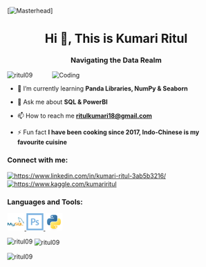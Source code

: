 [![Masterhead](https://i.pinimg.com/originals/19/6a/d9/196ad9d3122098b297d7b99ce9ff209f.gif)]
<h1 align="center">Hi 👋, This is Kumari Ritul</h1>
<h3 align="center">Navigating the Data Realm</h3>
<img align="right" alt="Coding" width="400" src="https://i.pinimg.com/originals/b5/43/44/b5434468a9f8a1fac71b1cf8d5502320.gif">

<p align="left"> <img src="https://komarev.com/ghpvc/?username=ritul09&label=Profile%20views&color=0e75b6&style=flat" alt="ritul09" /> </p>

- 🌱 I’m currently learning **Panda Libraries, NumPy & Seaborn**

- 💬 Ask me about **SQL & PowerBI**

- 📫 How to reach me **ritulkumari18@gmail.com**

- ⚡ Fun fact **I have been cooking since 2017, Indo-Chinese is my favourite cuisine**

<h3 align="left">Connect with me:</h3>
<p align="left">
<a href="https://linkedin.com/in/https://www.linkedin.com/in/kumari-ritul-3ab5b3216/" target="blank"><img align="center" src="https://raw.githubusercontent.com/rahuldkjain/github-profile-readme-generator/master/src/images/icons/Social/linked-in-alt.svg" alt="https://www.linkedin.com/in/kumari-ritul-3ab5b3216/" height="30" width="40" /></a>
<a href="https://kaggle.com/https://www.kaggle.com/kumariritul" target="blank"><img align="center" src="https://raw.githubusercontent.com/rahuldkjain/github-profile-readme-generator/master/src/images/icons/Social/kaggle.svg" alt="https://www.kaggle.com/kumariritul" height="30" width="40" /></a>
</p>

<h3 align="left">Languages and Tools:</h3>
<p align="left"> <a href="https://www.mysql.com/" target="_blank" rel="noreferrer"> <img src="https://raw.githubusercontent.com/devicons/devicon/master/icons/mysql/mysql-original-wordmark.svg" alt="mysql" width="40" height="40"/> </a> <a href="https://www.photoshop.com/en" target="_blank" rel="noreferrer"> <img src="https://raw.githubusercontent.com/devicons/devicon/master/icons/photoshop/photoshop-line.svg" alt="photoshop" width="40" height="40"/> </a> <a href="https://www.python.org" target="_blank" rel="noreferrer"> <img src="https://raw.githubusercontent.com/devicons/devicon/master/icons/python/python-original.svg" alt="python" width="40" height="40"/> </a> </p>

<p><img align="left" src="https://github-readme-stats.vercel.app/api/top-langs?username=ritul09&show_icons=true&locale=en&layout=compact" alt="ritul09" /></p>

<p>&nbsp;<img align="center" src="https://github-readme-stats.vercel.app/api?username=ritul09&show_icons=true&locale=en" alt="ritul09" /></p>

<p><img align="center" src="https://github-readme-streak-stats.herokuapp.com/?user=ritul09&" alt="ritul09" /></p>
